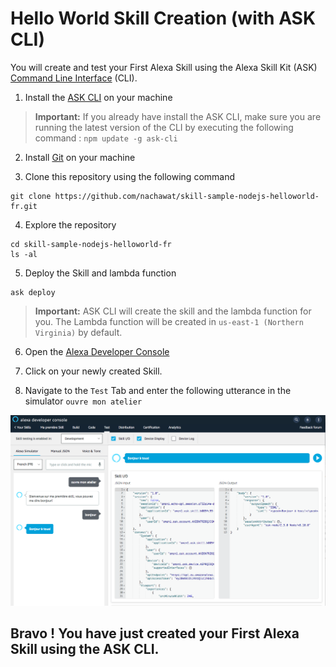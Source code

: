 # Hello World Skill Creation (with ASK CLI)

You will create and test your First Alexa Skill using the Alexa Skill Kit (ASK) [Command Line Interface](https://developer.amazon.com/fr/docs/smapi/quick-start-alexa-skills-kit-command-line-interface.html) (CLI).

1. Install the [ASK CLI](https://developer.amazon.com/fr/docs/smapi/quick-start-alexa-skills-kit-command-line-interface.html) on your machine

> **Important:** If you already have install the ASK CLI, make sure you are running the latest version of the CLI by executing the following command : `npm update -g ask-cli`

2. Install [Git](https://www.atlassian.com/git/tutorials/install-git) on your machine

3. Clone this repository using the following command

```
git clone https://github.com/nachawat/skill-sample-nodejs-helloworld-fr.git
```

4. Explore the repository

```
cd skill-sample-nodejs-helloworld-fr
ls -al
```

5. Deploy the Skill and lambda function

```
ask deploy
```

> **Important:** ASK CLI will create the skill and the lambda function for you. The Lambda function will be created in `us-east-1 (Northern Virginia)` by default.

6. Open the [Alexa Developer Console](https://developer.amazon.com/alexa/console/ask)

7. Click on your newly created Skill.

8. Navigate to the `Test` Tab and enter the following utterance in the simulator ```ouvre mon atelier```

![skill_test_simulator](./images/skill_test_simulator.png)

## Bravo ! You have just created your First Alexa Skill using the ASK CLI.

